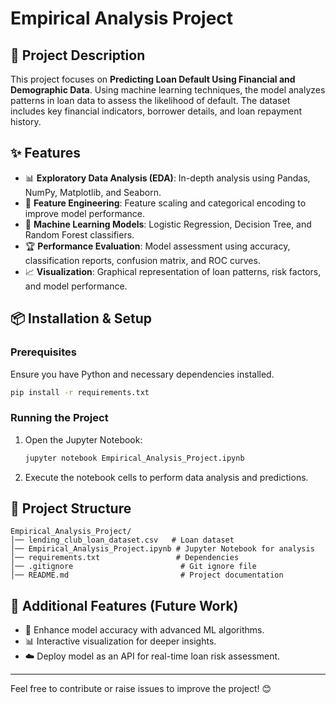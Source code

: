 # Empirical Analysis Project

## 🚀 Project Description
This project focuses on **Predicting Loan Default Using Financial and Demographic Data**. Using machine learning techniques, the model analyzes patterns in loan data to assess the likelihood of default. The dataset includes key financial indicators, borrower details, and loan repayment history.

## ✨ Features
- 📊 **Exploratory Data Analysis (EDA)**: In-depth analysis using Pandas, NumPy, Matplotlib, and Seaborn.
- 🔎 **Feature Engineering**: Feature scaling and categorical encoding to improve model performance.
- 🤖 **Machine Learning Models**: Logistic Regression, Decision Tree, and Random Forest classifiers.
- 🏆 **Performance Evaluation**: Model assessment using accuracy, classification reports, confusion matrix, and ROC curves.
- 📈 **Visualization**: Graphical representation of loan patterns, risk factors, and model performance.

## 📦 Installation & Setup
### Prerequisites
Ensure you have Python and necessary dependencies installed.

```bash
pip install -r requirements.txt
```

### Running the Project
1. Open the Jupyter Notebook:
   ```bash
   jupyter notebook Empirical_Analysis_Project.ipynb
   ```
2. Execute the notebook cells to perform data analysis and predictions.

## 📂 Project Structure
```
Empirical_Analysis_Project/
│── lending_club_loan_dataset.csv   # Loan dataset
│── Empirical_Analysis_Project.ipynb # Jupyter Notebook for analysis
│── requirements.txt                 # Dependencies
│── .gitignore                        # Git ignore file
│── README.md                         # Project documentation
```

## 🚀 Additional Features (Future Work)
- 🏦 Enhance model accuracy with advanced ML algorithms.
- 📊 Interactive visualization for deeper insights.
- ☁️ Deploy model as an API for real-time loan risk assessment.

---

Feel free to contribute or raise issues to improve the project! 😊

